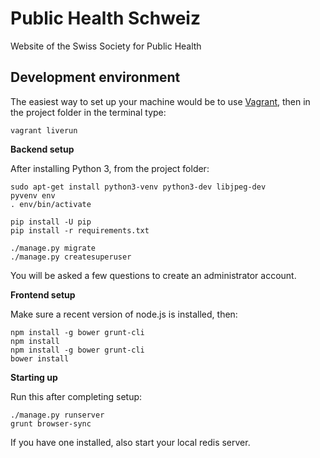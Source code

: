 Public Health Schweiz
=====================

Website of the Swiss Society for Public Health

## Development environment

The easiest way to set up your machine would be to use [Vagrant](https://vagrantup.com), then in the project folder in the terminal type:

```
vagrant liverun
```

**Backend setup**

After installing Python 3, from the project folder:

```
sudo apt-get install python3-venv python3-dev libjpeg-dev
pyvenv env
. env/bin/activate

pip install -U pip
pip install -r requirements.txt

./manage.py migrate
./manage.py createsuperuser
```

You will be asked a few questions to create an administrator account.

**Frontend setup**

Make sure a recent version of node.js is installed, then:

```
npm install -g bower grunt-cli
npm install
npm install -g bower grunt-cli
bower install
```

**Starting up**

Run this after completing setup:

```
./manage.py runserver
grunt browser-sync
```

If you have one installed, also start your local redis server.

